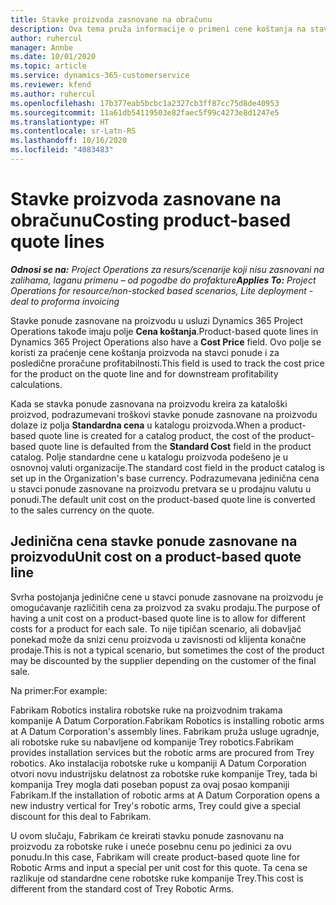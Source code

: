 ```yaml
---
title: Stavke proizvoda zasnovane na obračunu
description: Ova tema pruža informacije o primeni cene koštanja na stavku ponude zasnovane na proizvodu.
author: ruhercul
manager: Annbe
ms.date: 10/01/2020
ms.topic: article
ms.service: dynamics-365-customerservice
ms.reviewer: kfend
ms.author: ruhercul
ms.openlocfilehash: 17b377eab5bcbc1a2327cb3ff87cc75d8de40953
ms.sourcegitcommit: 11a61db54119503e82faec5f99c4273e8d1247e5
ms.translationtype: HT
ms.contentlocale: sr-Latn-RS
ms.lasthandoff: 10/16/2020
ms.locfileid: "4083483"
---
```

# <a name="costing-product-based-quote-lines"></a><span data-ttu-id="4e400-103">Stavke proizvoda zasnovane na obračunu</span><span class="sxs-lookup"><span data-stu-id="4e400-103">Costing product-based quote lines</span></span>

<span data-ttu-id="4e400-104">_**Odnosi se na:** Project Operations za resurs/scenarije koji nisu zasnovani na zalihama, laganu primenu – od pogodbe do profakture_</span><span class="sxs-lookup"><span data-stu-id="4e400-104">_**Applies To:** Project Operations for resource/non-stocked based scenarios, Lite deployment - deal to proforma invoicing_</span></span>


<span data-ttu-id="4e400-105">Stavke ponude zasnovane na proizvodu u usluzi Dynamics 365 Project Operations takođe imaju polje **Cena koštanja**.</span><span class="sxs-lookup"><span data-stu-id="4e400-105">Product-based quote lines in Dynamics 365 Project Operations also have a **Cost Price** field.</span></span> <span data-ttu-id="4e400-106">Ovo polje se koristi za praćenje cene koštanja proizvoda na stavci ponude i za posledične proračune profitabilnosti.</span><span class="sxs-lookup"><span data-stu-id="4e400-106">This field is used to track the cost price for the product on the quote line and for downstream profitability calculations.</span></span>

<span data-ttu-id="4e400-107">Kada se stavka ponude zasnovana na proizvodu kreira za kataloški proizvod, podrazumevani troškovi stavke ponude zasnovane na proizvodu dolaze iz polja **Standardna cena** u katalogu proizvoda.</span><span class="sxs-lookup"><span data-stu-id="4e400-107">When a product-based quote line is created for a catalog product, the cost of the product-based quote line is defaulted from the **Standard Cost** field in the product catalog.</span></span> <span data-ttu-id="4e400-108">Polje standardne cene u katalogu proizvoda podešeno je u osnovnoj valuti organizacije.</span><span class="sxs-lookup"><span data-stu-id="4e400-108">The standard cost field in the product catalog is set up in the Organization's base currency.</span></span> <span data-ttu-id="4e400-109">Podrazumevana jedinična cena u stavci ponude zasnovane na proizvodu pretvara se u prodajnu valutu u ponudi.</span><span class="sxs-lookup"><span data-stu-id="4e400-109">The default unit cost on the product-based quote line is converted to the sales currency on the quote.</span></span>

## <a name="unit-cost-on-a-product-based-quote-line"></a><span data-ttu-id="4e400-110">Jedinična cena stavke ponude zasnovane na proizvodu</span><span class="sxs-lookup"><span data-stu-id="4e400-110">Unit cost on a product-based quote line</span></span>

<span data-ttu-id="4e400-111">Svrha postojanja jedinične cene u stavci ponude zasnovane na proizvodu je omogućavanje različitih cena za proizvod za svaku prodaju.</span><span class="sxs-lookup"><span data-stu-id="4e400-111">The purpose of having a unit cost on a product-based quote line is to allow for different costs for a product for each sale.</span></span> <span data-ttu-id="4e400-112">To nije tipičan scenario, ali dobavljač ponekad može da snizi cenu proizvoda u zavisnosti od klijenta konačne prodaje.</span><span class="sxs-lookup"><span data-stu-id="4e400-112">This is not a typical scenario, but sometimes the cost of the product may be discounted by the supplier depending on the customer of the final sale.</span></span>

<span data-ttu-id="4e400-113">Na primer:</span><span class="sxs-lookup"><span data-stu-id="4e400-113">For example:</span></span>

<span data-ttu-id="4e400-114">Fabrikam Robotics instalira robotske ruke na proizvodnim trakama kompanije A Datum Corporation.</span><span class="sxs-lookup"><span data-stu-id="4e400-114">Fabrikam Robotics is installing robotic arms at A Datum Corporation's assembly lines.</span></span> <span data-ttu-id="4e400-115">Fabrikam pruža usluge ugradnje, ali robotske ruke su nabavljene od kompanije Trey robotics.</span><span class="sxs-lookup"><span data-stu-id="4e400-115">Fabrikam provides installation services but the robotic arms are procured from Trey robotics.</span></span> <span data-ttu-id="4e400-116">Ako instalacija robotske ruke u kompaniji A Datum Corporation otvori novu industrijsku delatnost za robotske ruke kompanije Trey, tada bi kompanija Trey mogla dati poseban popust za ovaj posao kompaniji Fabrikam.</span><span class="sxs-lookup"><span data-stu-id="4e400-116">If the installation of robotic arms at A Datum Corporation opens a new industry vertical for Trey's robotic arms, Trey could give a special discount for this deal to Fabrikam.</span></span>

<span data-ttu-id="4e400-117">U ovom slučaju, Fabrikam će kreirati stavku ponude zasnovanu na proizvodu za robotske ruke i uneće posebnu cenu po jedinici za ovu ponudu.</span><span class="sxs-lookup"><span data-stu-id="4e400-117">In this case, Fabrikam will create product-based quote line for Robotic Arms and input a special per unit cost for this quote.</span></span> <span data-ttu-id="4e400-118">Ta cena se razlikuje od standardne cene robotske ruke kompanije Trey.</span><span class="sxs-lookup"><span data-stu-id="4e400-118">This cost is different from the standard cost of Trey Robotic Arms.</span></span>
